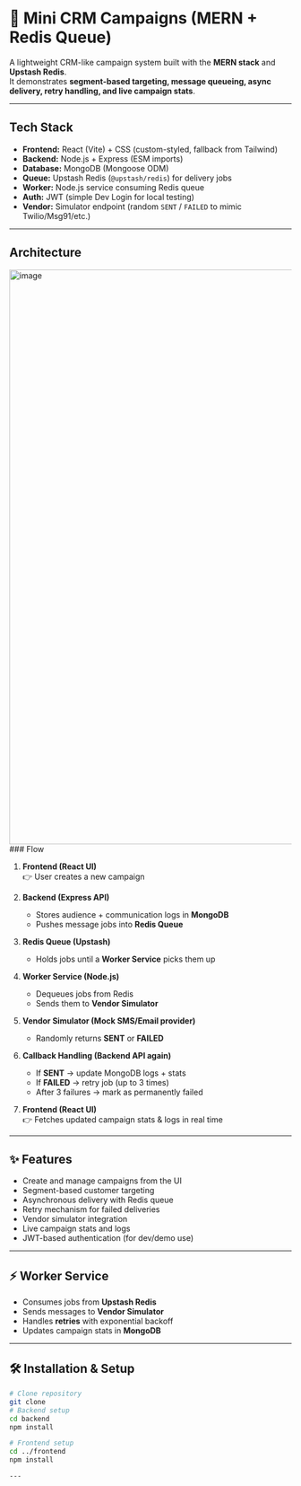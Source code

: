 # 📧 Mini CRM Campaigns (MERN + Redis Queue)

A lightweight CRM-like campaign system built with the **MERN stack** and **Upstash Redis**.  
It demonstrates **segment-based targeting, message queueing, async delivery, retry handling, and live campaign stats**.

---

## Tech Stack

- **Frontend:** React (Vite) + CSS (custom-styled, fallback from Tailwind)  
- **Backend:** Node.js + Express (ESM imports)  
- **Database:** MongoDB (Mongoose ODM)  
- **Queue:** Upstash Redis (`@upstash/redis`) for delivery jobs  
- **Worker:** Node.js service consuming Redis queue  
- **Auth:** JWT (simple Dev Login for local testing)  
- **Vendor:** Simulator endpoint (random `SENT` / `FAILED` to mimic Twilio/Msg91/etc.)  

---


## Architecture
<img width="1536" height="1024" alt="image" src="https://github.com/user-attachments/assets/2940b4b0-4e87-4366-960f-e653298af136" />
### Flow

1. **Frontend (React UI)**  
   👉 User creates a new campaign

2. **Backend (Express API)**  
   - Stores audience + communication logs in **MongoDB**  
   - Pushes message jobs into **Redis Queue**

3. **Redis Queue (Upstash)**  
   - Holds jobs until a **Worker Service** picks them up

4. **Worker Service (Node.js)**  
   - Dequeues jobs from Redis  
   - Sends them to **Vendor Simulator**

5. **Vendor Simulator (Mock SMS/Email provider)**  
   - Randomly returns **SENT** or **FAILED**

6. **Callback Handling (Backend API again)**  
   - If **SENT** → update MongoDB logs + stats  
   - If **FAILED** → retry job (up to 3 times)  
   - After 3 failures → mark as permanently failed  

7. **Frontend (React UI)**  
   👉 Fetches updated campaign stats & logs in real time  

---

## ✨ Features

- Create and manage campaigns from the UI  
- Segment-based customer targeting  
- Asynchronous delivery with Redis queue  
- Retry mechanism for failed deliveries  
- Vendor simulator integration  
- Live campaign stats and logs  
- JWT-based authentication (for dev/demo use)  

---

## ⚡ Worker Service

- Consumes jobs from **Upstash Redis**  
- Sends messages to **Vendor Simulator**  
- Handles **retries** with exponential backoff  
- Updates campaign stats in **MongoDB**  

---



## 🛠️ Installation & Setup

```bash
# Clone repository
git clone 
# Backend setup
cd backend
npm install

# Frontend setup
cd ../frontend
npm install

---
